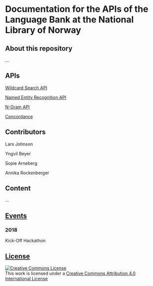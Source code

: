 # Documentation for the APIs of the Language Bank at the National Library of Norway

## About this repository

…
## APIs

[Wildcard Search API](https://github.com/Yoonsen/API-Sprakbank/blob/master/wildcard.md)

[Named Entity Recognition API](https://github.com/Yoonsen/API-Sprakbank/blob/master/ner.md)

[N-Gram API](https://github.com/Yoonsen/API-Sprakbank/blob/master/ngram.md)

[Concordance](https://github.com/Yoonsen/API-Sprakbank/blob/master/konk.md)

## Contributors

Lars Johnson

Yngvil Beyer

Sopie Arneberg

Annika Rockenberger

## Content

…

## [Events](https://github.com/Yoonsen/API-Sprakbank/wiki/Workshops)

### 2018

Kick-Off Hackathon

## [License](https://github.com/Yoonsen/API-Sprakbank/edit/master/License.md)

<a rel="license" href="http://creativecommons.org/licenses/by/4.0/"><img alt="Creative Commons License" style="border-width:0" src="https://i.creativecommons.org/l/by/4.0/88x31.png" /></a><br />This work is licensed under a <a rel="license" href="http://creativecommons.org/licenses/by/4.0/">Creative Commons Attribution 4.0 International License</a>
